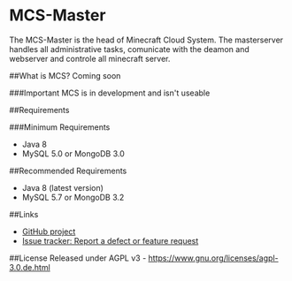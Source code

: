 # MCS-Master
The MCS-Master is the head of Minecraft Cloud System. The masterserver handles all administrative tasks, comunicate with the deamon and webserver and controle all minecraft server.

##What is MCS?
Coming soon

###Important 
MCS is in development and isn't useable

##Requirements

###Minimum Requirements
- Java 8
- MySQL 5.0 or MongoDB 3.0

##Recommended Requirements
- Java 8 (latest version)
- MySQL 5.7 or MongoDB 3.2

##Links
- [GitHub project](https://github.com/MinecraftCloudSystem/MCS-Master)
- [Issue tracker: Report a defect or feature request](https://github.com/MinecraftCloudSystem/MCS-Master/issues/new)

##License
Released under AGPL v3 - https://www.gnu.org/licenses/agpl-3.0.de.html
